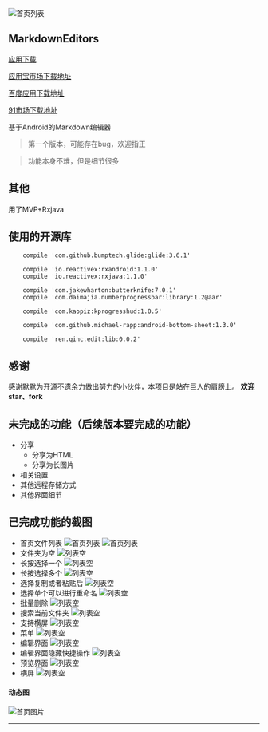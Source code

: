 ![首页列表](image/logo.png)
## MarkdownEditors
[应用下载](http://fir.im/mde)

[应用宝市场下载地址](http://android.app.qq.com/myapp/detail.htm?apkName=ren.qinc.markdowneditors)

[百度应用下载地址](http://shouji.baidu.com/software/9609110.html)

[91市场下载地址](http://apk.91.com/Soft/Android/ren.qinc.markdowneditors-1-0.1.html)

基于Android的Markdown编辑器

> 第一个版本，可能存在bug，欢迎指正

> 功能本身不难，但是细节很多

其他
---
用了MVP+Rxjava


使用的开源库
---
```
	compile 'com.github.bumptech.glide:glide:3.6.1'
	
    compile 'io.reactivex:rxandroid:1.1.0'
    compile 'io.reactivex:rxjava:1.1.0'
    
    compile 'com.jakewharton:butterknife:7.0.1'
    compile 'com.daimajia.numberprogressbar:library:1.2@aar'
    
    compile 'com.kaopiz:kprogresshud:1.0.5'
    
    compile 'com.github.michael-rapp:android-bottom-sheet:1.3.0'
    
    compile 'ren.qinc.edit:lib:0.0.2'
```

感谢
---
感谢默默为开源不遗余力做出努力的小伙伴，本项目是站在巨人的肩膀上。
**欢迎star、fork**

未完成的功能（后续版本要完成的功能）
---

* 分享
	* 分享为HTML
	* 分享为长图片
* 相关设置
* 其他远程存储方式
* 其他界面细节

已完成功能的截图
---

* 首页文件列表
 ![首页列表](image/image_1.png)
 ![首页列表](image/image_2.png)
* 文件夹为空
 ![列表空](image/image_3.png)
* 长按选择一个
 ![列表空](image/image_4.png)
* 长按选择多个
 ![列表空](image/image_5.png)
* 选择复制或者粘贴后
 ![列表空](image/image_6.png)
* 选择单个可以进行重命名
 ![列表空](image/image_7.png)
* 批量删除
 ![列表空](image/image_8.png)
* 搜索当前文件夹
 ![列表空](image/image_10.png)
* 支持横屏
 ![列表空](image/image_11.png)
* 菜单
 ![列表空](image/image_12.png)
* 编辑界面
 ![列表空](image/image_13.png)
* 编辑界面隐藏快捷操作
 ![列表空](image/image_17.png)
* 预览界面
 ![列表空](image/image_14.png)
* 横屏
 ![列表空](image/image_15.png)
 

#### 动态图

![首页图片](image/markdown.gif)

---

